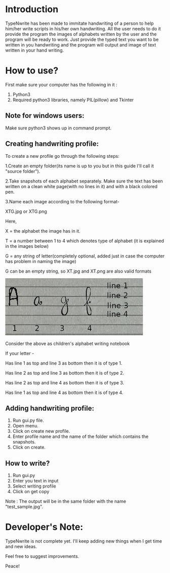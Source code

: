 # Introduction

TypeNwrite has been made to immitate handwriting of a person to help him/her write scripts in his/her own handwriting.
All the user needs to do it provide the program the images of alphabets written by the user and the program will be ready to work.
Just provide the typed text you want to be written in you handwriting and the program will output and image of text written in your hand writing.

# How to use?

First make sure your computer has the following in it :
1. Python3
2. Required python3 libraries, namely PIL(pillow) and Tkinter

## Note for windows users: 
Make sure python3 shows up in command prompt.

## Creating handwriting profile:
To create a new profile go through the following steps:

1.Create an empty folder(its name is up to you but in this guide I'll call it "source folder").

2.Take snapshots of each alphabet separately. Make sure the text has been written on a clean white page(with no lines in it) and with a black colored pen.

3.Name each image according to the following format-

XTG.jpg or XTG.png
  
Here,

X = the alphabet the image has in it.

T = a number between 1 to 4 which denotes type of alphabet (it is explained in the images below)

G = any string of letter(completely optional, added just in case the computer has problem in naming the image)
  
G can be an empty string, so XT.jpg and XT.png are also valid formats
  
![lines](https://github.com/AnuragS13/TypeNwrite/blob/main/Letter_Types.jpg)
  
Consider the above as children's alphabet writing notebook

If your letter -

Has line 1 as top and line 3 as bottom then it is of type 1.

Has line 2 as top and line 3 as bottom then it is of type 2.

Has line 2 as top and line 4 as bottom then it is of type 3.

Has line 1 as top and line 4 as bottom then it is of type 4.
  
  
## Adding handwriting profile:
1. Run gui.py file.
2. Open menu.
3. Click on create new profile.
4. Enter profile name and the name of the folder which contains the snapshots.
5. Click on create.

## How to write?
1. Run gui.py
2. Enter you text in input
3. Select writing profile
4. Click on get copy

Note : The output will be in the same folder with the name "test_sample.jpg".

# Developer's Note:

TypeNwrite is not complete yet. I'll keep adding new things when I get time and new ideas.

Feel free to suggest improvements.

Peace!
